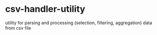 # csv-handler-utility
utility for parsing and processing (selection, filtering, aggregation) data from csv file
